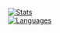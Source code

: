 [<img src="https://github-readme-stats.vercel.app/api?username=Proliecan&hide=prs,issues&count_private=true&show_icons=true&hide_border=true&bg_color=0d1117&title_color=3896ff&text_color=c9d1d9&custom_title=Proliecan's+Stats:" alt="Stats">](https://www.youtube.com/watch?v=dQw4w9WgXcQ)<br>
[<img src="https://github-readme-stats.vercel.app/api/top-langs?username=Proliecan&hide_border=true&bg_color=0d1117&title_color=3896ff&text_color=c9d1d9&custom_title=Languages:&langs_count=10&layout=compact&card_width=445&exclude_repo=LaTeX-Template-DHBW-PA,presentation-OpenUI5" alt="Languages">](https://www.youtube.com/watch?v=dQw4w9WgXcQ)<br>
<!-- [<img src="https://github-readme-streak-stats.herokuapp.com?user=proliecan&theme=dark&hide_border=true&date_format=M%20j%5B%2C%20Y%5D&background=0D1117&stroke=4D6FEC&ring=3081da&fire=2B74C4&currStreakNum=FFFFFF&sideNums=FFFFFF&currStreakLabel=3896FF&sideLabels=3896FF&dates=2B74C4" alt="Steak">](https://www.youtube.com/watch?v=dQw4w9WgXcQ)<br>
[![trophy](https://github-profile-trophy.vercel.app/?username=proliecan&theme=darkhub&no-frame=true&no-bg=true&rank=-SECRET)](https://www.youtube.com/watch?v=dQw4w9WgXcQ) -->